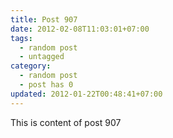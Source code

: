 ```yaml
---
title: Post 907
date: 2012-02-08T11:03:01+07:00
tags:
  - random post
  - untagged
category:
  - random post
  - post has 0
updated: 2012-01-22T00:48:41+07:00
---
```

This is content of post 907